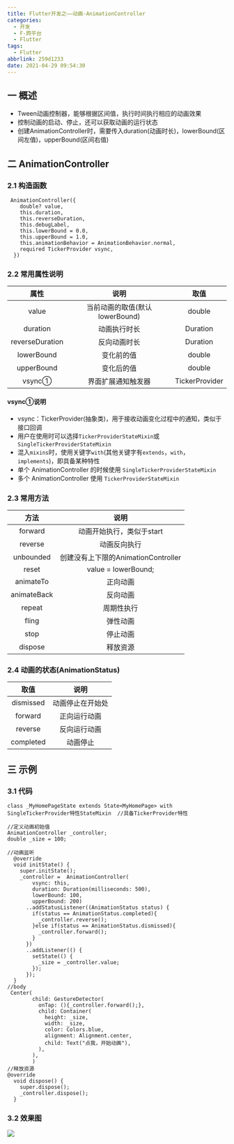 ```yaml
---
title: Flutter开发之——动画-AnimationController
categories:
  - 开发
  - F-跨平台
  - Flutter
tags:
  - Flutter
abbrlink: 259d1233
date: 2021-04-29 09:54:30
---
```

## 一 概述

* Tween动画控制器，能够根据区间值，执行时间执行相应的动画效果
* 控制动画的启动、停止，还可以获取动画的运行状态
* 创建AnimationController时，需要传入duration(动画时长)，lowerBound(区间左值)，upperBound(区间右值)

<!--more-->

## 二 AnimationController

### 2.1 构造函数

```
 AnimationController({
    double? value,
    this.duration,
    this.reverseDuration,
    this.debugLabel,
    this.lowerBound = 0.0,
    this.upperBound = 1.0,
    this.animationBehavior = AnimationBehavior.normal,
    required TickerProvider vsync,
  })
```

### 2.2 常用属性说明

|      属性       |              说明              |      取值      |
| :-------------: | :----------------------------: | :------------: |
|      value      | 当前动画的取值(默认lowerBound) |     double     |
|    duration     |          动画执行时长          |    Duration    |
| reverseDuration |          反向动画时长          |    Duration    |
|   lowerBound    |           变化前的值           |     double     |
|   upperBound    |           变化后的值           |     double     |
|     vsync①      |       界面扩展通知触发器       | TickerProvider |

#### vsync①说明

* vsync：TickerProvider(抽象类)，用于接收动画变化过程中的通知，类似于接口回调
* 用户在使用时可以选择`TickerProviderStateMixin`或`SingleTickerProviderStateMixin`
* 混入`mixins`时，使用关键字`with`(其他关键字有`extends`，`with`，`implements`)，即具备某种特性
* 单个 AnimationController 的时候使用 `SingleTickerProviderStateMixin`
* 多个 AnimationController 使用 `TickerProviderStateMixin`

### 2.3 常用方法

|    方法     |                说明                 |
| :---------: | :---------------------------------: |
|   forward   |      动画开始执行，类似于start      |
|   reverse   |            动画反向执行             |
|  unbounded  | 创建没有上下限的AnimationController |
|    reset    |         value = lowerBound;         |
|  animateTo  |              正向动画               |
| animateBack |              反向动画               |
|   repeat    |             周期性执行              |
|    fling    |              弹性动画               |
|    stop     |              停止动画               |
|   dispose   |              释放资源               |

### 2.4 动画的状态(AnimationStatus)

|   取值    |       说明       |
| :-------: | :--------------: |
| dismissed | 动画停止在开始处 |
|  forward  |   正向运行动画   |
|  reverse  |   反向运行动画   |
| completed |     动画停止     |

## 三 示例

### 3.1 代码

```
class _MyHomePageState extends State<MyHomePage> with SingleTickerProvider特性StateMixin  //具备TickerProvider特性

//定义动画初始值
AnimationController _controller;
double _size = 100;

//动画监听
  @override
  void initState() {
    super.initState();
    _controller =  AnimationController(
        vsync: this,
        duration: Duration(milliseconds: 500),
        lowerBound: 100,
        upperBound: 200)
      ..addStatusListener((AnimationStatus status) {
        if(status == AnimationStatus.completed){
          _controller.reverse();
        }else if(status == AnimationStatus.dismissed){
          _controller.forward();
        }
      })
      ..addListener(() {
        setState(() {
          _size = _controller.value;
        });
      });
  }
//body
 Center(
        child: GestureDetector(
          onTap: (){_controller.forward();},
          child: Container(
            height: _size,
            width: _size,
            color: Colors.blue,
            alignment: Alignment.center,
            child: Text("点我，开始动画"),
          ),
        ),
        )
//释放资源        
@override
  void dispose() {
    super.dispose();
    _controller.dispose();
  }        
```

### 3.2 效果图

![][1]


[1]:https://cdn.jsdelivr.net/gh/PGzxc/CDN@master/blog-flutter/flutter-animationController-sample.gif